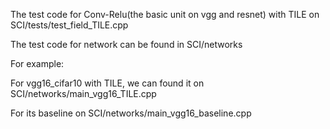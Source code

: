 The test code for Conv-Relu(the basic unit on vgg and resnet) with TILE on SCI/tests/test_field_TILE.cpp

The test code for network can be found in SCI/networks

For example:

For vgg16_cifar10 with TILE, we can found it on SCI/networks/main_vgg16_TILE.cpp

For its baseline on SCI/networks/main_vgg16_baseline.cpp
